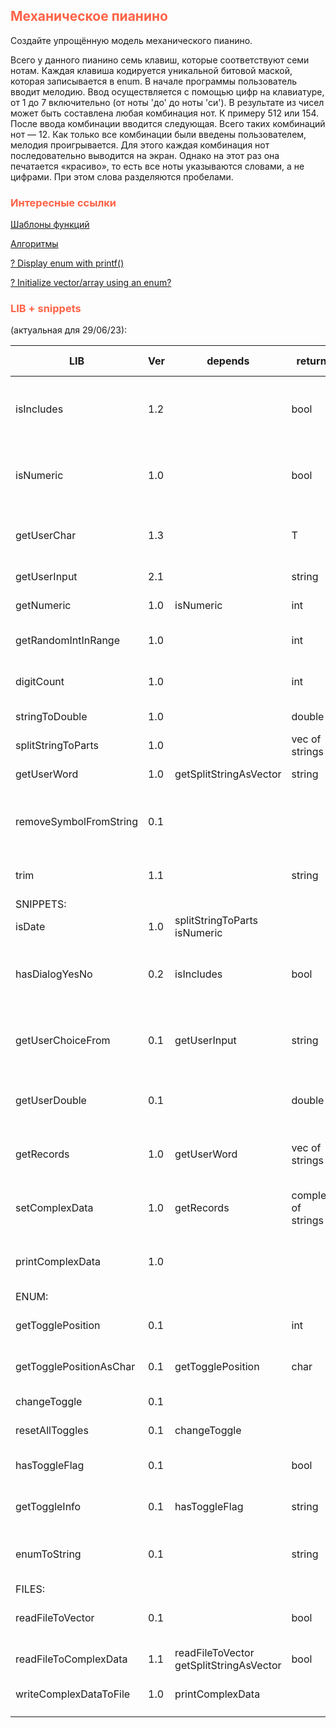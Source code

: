 ## <font color="tomato">Механическое пианино</font>

Создайте упрощённую модель механического пианино.

Всего у данного пианино семь клавиш, которые соответствуют семи нотам.
Каждая клавиша кодируется уникальной битовой маской, которая записывается в enum.
В начале программы пользователь вводит мелодию.
Ввод осуществляется с помощью цифр на клавиатуре, от 1 до 7 включительно (от ноты 'до' до ноты 'си').
В результате из чисел может быть составлена любая комбинация нот.
К примеру 512 или 154.
После ввода комбинации вводится следующая.
Всего таких комбинаций нот — 12.
Как только все комбинации были введены пользователем, мелодия проигрывается.
Для этого каждая комбинация нот последовательно выводится на экран.
Однако на этот раз она печатается «красиво», то есть все ноты указываются словами, а не цифрами.
При этом слова разделяются пробелами.

### <font color="tomato">Интересные ссылки</font>

[Шаблоны функций](https://metanit.com/cpp/tutorial/9.2.php)

[Алгоритмы](https://academy.yandex.ru/handbook/cpp/article/algorithms)

[? Display enum with printf()](https://stackoverflow.com/questions/2161790/can-i-display-the-value-of-an-enum-with-printf)

[? Initialize vector/array using an enum?](https://stackoverflow.com/questions/27532072/how-do-i-initialize-vector-array-using-an-enum)

### <font color="tomato">LIB + snippets</font>

(актуальная для 29/06/23):

| LIB                     | Ver | depends                                     | return             | Смысл                                                          | last<br/>prev                                                                                                                                                                                       |
|-------------------------|-----|---------------------------------------------|--------------------|----------------------------------------------------------------|-----------------------------------------------------------------------------------------------------------------------------------------------------------------------------------------------------|
| isIncludes              | 1.2 |                                             | bool               | Получаем true если элемент хоть раз встречается в диапазоне    | [16_6_4](https://github.com/VladislavNovak/16_6_4/blob/5e27ffd9e4b65dbeb05fa8feb3af24d4e61339e0/main.cpp#L12)<br/>[`16_6_1`](https://github.com/VladislavNovak/16_6_1/blob/main/main.cpp)           |
| isNumeric               | 1.0 |                                             | bool               | Проверяет, является ли строка целым числом. True - если да     | [`20_5_1`](https://github.com/VladislavNovak/20_5_1/blob/main/main.cpp)                                                                                                                             |
| getUserChar             | 1.3 |                                             | T                  | UI. Получаем символ в обозначенном диапазоне                   | [`19_5_2`](https://github.com/VladislavNovak/19_5_2/blob/main/main.cpp)<br/>16_6_4                                                                                                                  |
| getUserInput            | 2.1 |                                             | string             | UI. Получаем слово                                             | [16_6_4](https://github.com/VladislavNovak/16_6_4/blob/5e27ffd9e4b65dbeb05fa8feb3af24d4e61339e0/main.cpp#L49C15-L49C15)<br/>[`19_5_5`](https://github.com/VladislavNovak/19_5_5/blob/main/main.cpp) |
| getNumeric              | 1.0 | isNumeric                                   | int                | UI. Получаем число                                             | [`20_5_1`](https://github.com/VladislavNovak/20_5_1/blob/main/main.cpp)                                                                                                                             |
| getRandomIntInRange     | 1.0 |                                             | int                | RANDOM. Получить число в диапазоне                             | [`16_6_5`](https://github.com/VladislavNovak/16_6_5/blob/main/main.cpp)                                                                                                                             |
| digitCount              | 1.0 |                                             | int                | Получаем количество разрядов в числе                           | [`16_6_2`](https://github.com/VladislavNovak/16_6_2/blob/main/main.cpp)                                                                                                                             |
| stringToDouble          | 1.0 |                                             | double             | Конвертирует строку в double                                   | [`16_6_3_1`](https://github.com/VladislavNovak/16_6_3_1/blob/main/main.cpp)                                                                                                                         |
| splitStringToParts      | 1.0 |                                             | vec of strings     | Разбивает строку на подстроки                                  | [`20_5_1`](https://github.com/VladislavNovak/20_5_1/blob/main/main.cpp)                                                                                                                             |
| getUserWord             | 1.0 | getSplitStringAsVector                      | string             | UI. Возвращает первое слово                                    | [`20_5_1`](https://github.com/VladislavNovak/20_5_1/blob/main/main.cpp)                                                                                                                             |
| removeSymbolFromString  | 0.1 |                                             |                    | Удаляет из строки упоминания указанного символа                | [`16_6_3_1`](https://github.com/VladislavNovak/16_6_3_1/blob/main/main.cpp)                                                                                                                         |
| trim                    | 1.1 |                                             | string             | Обрезает конечные пробелы                                      | [`20_5_1`](https://github.com/VladislavNovak/20_5_1/blob/main/main.cpp)<br/>[`19_5_5`](https://github.com/VladislavNovak/19_5_5/blob/main/main.cpp)                                                 |
| SNIPPETS:               |     |                                             |                    |                                                                |                                                                                                                                                                                                     |
| isDate                  | 1.0 | splitStringToParts<br/>isNumeric            |                    |                                                                |                                                                                                                                                                                                     |
| hasDialogYesNo          | 0.2 | isIncludes                                  | bool               | Диалог с пользователем. Позволяет вводить лишь да/нет          | [`16_6_1`](https://github.com/VladislavNovak/16_6_1/blob/main/main.cpp)<br/>[`19_5_5`](https://github.com/VladislavNovak/19_5_5/blob/main/main.cpp)                                                 |
| getUserChoiceFrom       | 0.1 | getUserInput                                | string             | Диалог с пользователем. Получаем слово с уникальными символами | [`16_6_5`](https://github.com/VladislavNovak/16_6_5/blob/main/main.cpp)                                                                                                                             |
| getUserDouble           | 0.1 |                                             | double             | Диалог с пользователем. Получает число double                  | [`16_6_1`](https://github.com/VladislavNovak/16_6_1/blob/main/main.cpp)                                                                                                                             |
| getRecords              | 1.0 | getUserWord                                 | vec of strings     | UI. Возвращает вектор данных из UI по указанному шаблону       | [`20_5_1`](https://github.com/VladislavNovak/20_5_1/blob/main/main.cpp)                                                                                                                             |
| setComplexData          | 1.0 | getRecords                                  | complex of strings | UI. Формирует комплекс из группы векторов типа string          | [`20_5_1`](https://github.com/VladislavNovak/20_5_1/blob/main/main.cpp)                                                                                                                             |
| printComplexData        | 1.0 |                                             |                    | Печатает complex of strings в указанный поток (cout или file)  | [`20_5_1`](https://github.com/VladislavNovak/20_5_1/blob/main/main.cpp)                                                                                                                             |
| ENUM:                   |     |                                             |                    |                                                                |                                                                                                                                                                                                     |
| getTogglePosition       | 0.1 |                                             | int                | Возвращает занимаемую позицию в enum                           | [`16_6_5`](https://github.com/VladislavNovak/16_6_5/blob/main/main.cpp)                                                                                                                             |
| getTogglePositionAsChar | 0.1 | getTogglePosition                           | char               | Возвращает занимаемую позицию в enum                           | [`16_6_5`](https://github.com/VladislavNovak/16_6_5/blob/main/main.cpp)                                                                                                                             |
| changeToggle            | 0.1 |                                             |                    | Меняет флаг указанного бита                                    | [`16_6_5`](https://github.com/VladislavNovak/16_6_5/blob/main/main.cpp)                                                                                                                             |
| resetAllToggles         | 0.1 | changeToggle                                |                    | Сбрасывает все флаги                                           | [`16_6_5`](https://github.com/VladislavNovak/16_6_5/blob/main/main.cpp)                                                                                                                             |
| hasToggleFlag           | 0.1 |                                             | bool               | Получить состояние указанного бита                             | [`16_6_5`](https://github.com/VladislavNovak/16_6_5/blob/main/main.cpp)                                                                                                                             |
| getToggleInfo           | 0.1 | hasToggleFlag                               | string             | Получить отчет о бите в строковом аналоге JSON                 | [`16_6_5`](https://github.com/VladislavNovak/16_6_5/blob/main/main.cpp)                                                                                                                             |
| enumToString            | 0.1 |                                             | string             | Преобразовывает enum в соответствующий name                    | 16_6_4 (уточнить)                                                                                                                                                                                   |
| FILES:                  |     |                                             |                    |                                                                |                                                                                                                                                                                                     |
| readFileToVector        | 0.1 |                                             | bool               | Читает из файла в структуру vec of strings                     | [`19_5_5`](https://github.com/VladislavNovak/19_5_5/blob/main/main.cpp)                                                                                                                             |
| readFileToComplexData   | 1.1 | readFileToVector<br/>getSplitStringAsVector | bool               | Читает из файла в структуру complex of strings                 | [`20_5_1`](https://github.com/VladislavNovak/20_5_1/blob/main/main.cpp)<br/>[`19_5_5`](https://github.com/VladislavNovak/19_5_5/blob/main/main.cpp)                                                 |
| writeComplexDataToFile  | 1.0 | printComplexData                            |                    | Печатает complex of strings в файл                             | [`20_5_1`](https://github.com/VladislavNovak/20_5_1/blob/main/main.cpp)                                                                                                                             |
|                         |     |                                             |                    |                                                                |                                                                                                                                                                                                     |
|                         |     |                                             |                    |                                                                |                                                                                                                                                                                                     |
